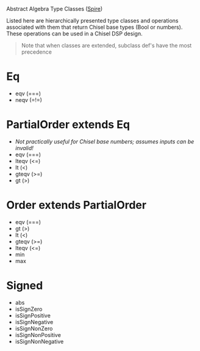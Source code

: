 Abstract Algebra Type Classes ([Spire](https://github.com/non/spire))

Listed here are hierarchically presented type classes and operations associated with them that return Chisel base types (Bool or numbers). These operations can be used in a Chisel DSP design. 

> Note that when classes are extended, subclass def's have the most precedence

# Eq
* eqv (===)
* neqv (=!=)

# PartialOrder extends Eq 
* *Not practically useful for Chisel base numbers; assumes inputs can be invalid!*
* eqv (===)
* lteqv (<=)
* lt (<)
* gteqv (>=)
* gt (>)

# Order extends PartialOrder
* eqv (===)
* gt (>)
* lt (<)
* gteqv (>=)
* lteqv (<=)
* min
* max

# Signed
* abs
* isSignZero
* isSignPositive
* isSignNegative
* isSignNonZero
* isSignNonPositive
* isSignNonNegative